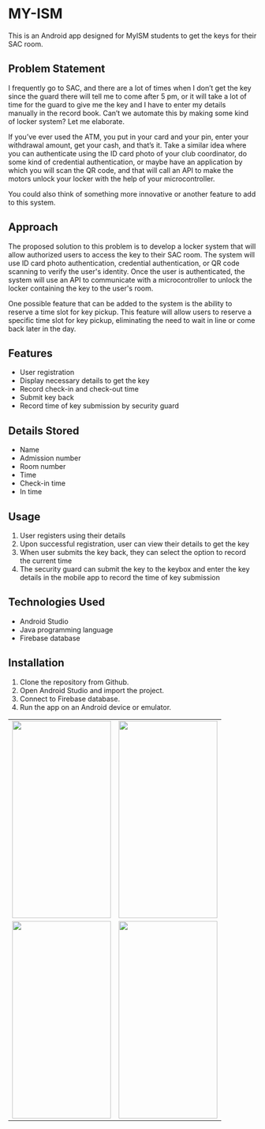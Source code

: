 # MY-ISM

<p>This is an Android app designed for MyISM students to get the keys for their SAC room.</p>

<h2>Problem Statement</h2>
<p>I frequently go to SAC, and there are a lot of times when I don’t get the key since the guard there will tell me to come after 5 pm, or it will take a lot of time for the guard to give me the key and I have to enter my details manually in the record book. Can’t we automate this by making some kind of locker system? Let me elaborate.</p>
<p>If you’ve ever used the ATM, you put in your card and your pin, enter your withdrawal amount, get your cash, and that’s it. Take a similar idea where you can authenticate using the ID card photo of your club coordinator, do some kind of credential authentication, or maybe have an application by which you will scan the QR code, and that will call an API to make the motors unlock your locker with the help of your microcontroller.</p>
<p>You could also think of something more innovative or another feature to add to this system.</p>
<h2>Approach</h2>
<p>The proposed solution to this problem is to develop a locker system that will allow authorized users to access the key to their SAC room. The system will use ID card photo authentication, credential authentication, or QR code scanning to verify the user's identity. Once the user is authenticated, the system will use an API to communicate with a microcontroller to unlock the locker containing the key to the user's room. </p>
<p>One possible feature that can be added to the system is the ability to reserve a time slot for key pickup. This feature will allow users to reserve a specific time slot for key pickup, eliminating the need to wait in line or come back later in the day.</p>

<h2>Features</h2>
<ul>
	<li>User registration</li>
	<li>Display necessary details to get the key</li>
	<li>Record check-in and check-out time</li>
	<li>Submit key back</li>
	<li>Record time of key submission by security guard</li>
</ul>

<h2>Details Stored</h2>
<ul>
	<li>Name</li>
	<li>Admission number</li>
	<li>Room number</li>
	<li>Time</li>
	<li>Check-in time</li>
	<li>In time</li>
</ul>

<h2>Usage</h2>
<ol>
	<li>User registers using their details</li>
	<li>Upon successful registration, user can view their details to get the key</li>
	<li>When user submits the key back, they can select the option to record the current time</li>
	<li>The security guard can submit the key to the keybox and enter the key details in the mobile app to record the time of key submission</li>
</ol>

<h2>Technologies Used</h2>
<ul>
	<li>Android Studio</li>
	<li>Java programming language</li>
	<li>Firebase database</li>
</ul>

<h2>Installation</h2>
<ol>
	<li>Clone the repository from Github.</li>
	<li>Open Android Studio and import the project.</li>
	<li>Connect to Firebase database.</li>
	<li>Run the app on an Android device or emulator.</li>
</ol><table>
  <tr>
    <td><img src="https://user-images.githubusercontent.com/79053599/230706813-ca790590-1580-4760-8280-cdfd9188a284.jpg" width="200" height="400"></td>
    <td><img src="https://user-images.githubusercontent.com/79053599/230713251-196e7fb7-1471-4db4-853b-e6365add3d2f.png" width="200" height="400"></td>



  </tr>
  <tr>
    <td><img src="https://user-images.githubusercontent.com/79053599/230757948-1bb4d8b2-a743-4908-a606-2a6f36e38728.png" width="200" height="400"></td>
    <td><img src="https://user-images.githubusercontent.com/79053599/230757963-20204c64-12d7-4b58-81f1-cc7dc22f5095.png" width="200" height="400"></td>
  


  </tr>
</table>

